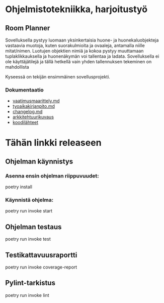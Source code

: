 # Ohjelmistotekniikka, harjoitustyö

## **Room Planner**

Sovelluksella pystyy luomaan yksinkertaisia huone- ja huonekaluobjekteja vastaavia muotoja,
kuten suorakulmioita ja ovaaleja, antamalla niille mitat/nimen. Luotujen objektien nimiä ja
kokoa pystyy muuttamaan tuplaklikkauksella ja huonenäkymän voi tallentaa ja ladata. Sovelluksella ei ole 
käyttäjätilejä ja tällä hetkellä vain yhden tallennuksen tekeminen on mahdollista 

Kyseessä on tekijän ensimmäinen sovellusprojekti.  

### **Dokumentaatio** 

- [vaatimusmaarittely.md](https://github.com/Kissaniemi/ot-harjoitustyo/blob/main/projekti/dokumentaatio/vaatimusmaarittely.md)
- [tyoaikakirjanpito.md](https://github.com/Kissaniemi/ot-harjoitustyo/blob/main/projekti/dokumentaatio/tyoaikakirjanpito.md)
- [changelog.md](https://github.com/Kissaniemi/ot-harjoitustyo/blob/main/projekti/dokumentaatio/changelog.md)
- [arkkitehtuurikuvaus](https://github.com/Kissaniemi/ot-harjoitustyo/blob/main/projekti/dokumentaatio/arkkitehtuuri.md)
- [koodilähteet](https://github.com/Kissaniemi/ot-harjoitustyo/blob/main/projekti/dokumentaatio/koodin_lahteet_ideat.md)

# Tähän linkki releaseen

## Ohjelman käynnistys

### Asenna ensin ohjelman riippuvuudet:

poetry install

### Käynnistä ohjelma:

poetry run invoke start

## Ohjelman testaus

poetry run invoke test

## Testikattavuusraportti

poetry run invoke coverage-report

## Pylint-tarkistus

poetry run invoke lint
